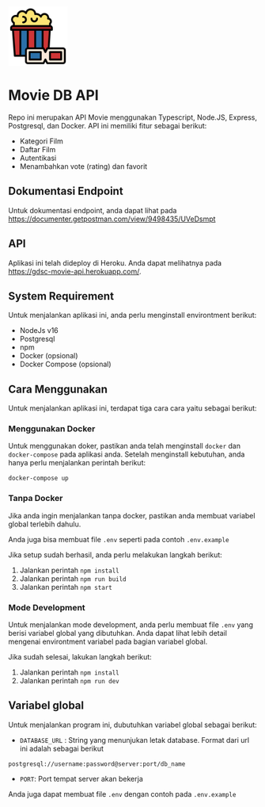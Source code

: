 <img src="public/movie.png" alt="Movie DB API" width="120">

# Movie DB API

Repo ini merupakan API Movie menggunakan Typescript, Node.JS, Express, Postgresql, dan Docker. API ini memiliki fitur sebagai berikut:

- Kategori Film
- Daftar Film
- Autentikasi
- Menambahkan vote (rating) dan favorit

## Dokumentasi Endpoint

Untuk dokumentasi endpoint, anda dapat lihat pada https://documenter.getpostman.com/view/9498435/UVeDsmpt

## API

Aplikasi ini telah dideploy di Heroku. Anda dapat melihatnya pada https://gdsc-movie-api.herokuapp.com/.

## System Requirement

Untuk menjalankan aplikasi ini, anda perlu menginstall environtment berikut:

- NodeJs v16
- Postgresql
- npm
- Docker (opsional)
- Docker Compose (opsional)

## Cara Menggunakan

Untuk menjalankan aplikasi ini, terdapat tiga cara cara yaitu sebagai berikut:

### Menggunakan Docker

Untuk menggunakan doker, pastikan anda telah menginstall `docker` dan `docker-compose` pada aplikasi anda. Setelah menginstall kebutuhan, anda hanya perlu menjalankan perintah berikut:

```shell
docker-compose up
```

### Tanpa Docker

Jika anda ingin menjalankan tanpa docker, pastikan anda membuat variabel global terlebih dahulu.

Anda juga bisa membuat file `.env` seperti pada contoh `.env.example`

Jika setup sudah berhasil, anda perlu melakukan langkah berikut:

1. Jalankan perintah `npm install`
2. Jalankan perintah `npm run build`
3. Jalankan perintah `npm start`

### Mode Development

Untuk menjalankan mode development, anda perlu membuat file `.env` yang berisi variabel global yang dibutuhkan. Anda dapat lihat lebih detail mengenai environtment variabel pada bagian variabel global.

Jika sudah selesai, lakukan langkah berikut:

1. Jalankan perintah `npm install`
2. Jalankan perintah `npm run dev`

## Variabel global

Untuk menjalankan program ini, dubutuhkan variabel global sebagai berikut:

- `DATABASE_URL` : String yang menunjukan letak database. Format dari url ini adalah sebagai berikut

```shell
postgresql://username:password@server:port/db_name
```

- `PORT`: Port tempat server akan bekerja

Anda juga dapat membuat file `.env` dengan contoh pada `.env.example`
